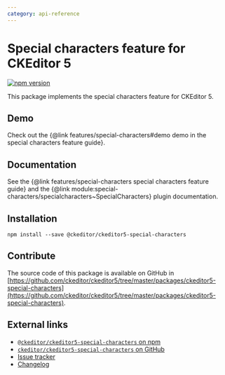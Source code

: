 ```yaml
---
category: api-reference
---
```


# Special characters feature for CKEditor&nbsp;5

[![npm version](https://badge.fury.io/js/%40ckeditor%2Fckeditor5-special-characters.svg)](https://www.npmjs.com/package/@ckeditor/ckeditor5-special-characters)

This package implements the special characters feature for CKEditor&nbsp;5.

## Demo

Check out the {@link features/special-characters#demo demo in the special characters feature guide}.

## Documentation

See the {@link features/special-characters special characters feature guide} and the {@link module:special-characters/specialcharacters~SpecialCharacters} plugin documentation.

## Installation

```plaintext
npm install --save @ckeditor/ckeditor5-special-characters
```

## Contribute

The source code of this package is available on GitHub in [https://github.com/ckeditor/ckeditor5/tree/master/packages/ckeditor5-special-characters](https://github.com/ckeditor/ckeditor5/tree/master/packages/ckeditor5-special-characters).

## External links

* [`@ckeditor/ckeditor5-special-characters` on npm](https://www.npmjs.com/package/@ckeditor/ckeditor5-special-characters)
* [`ckeditor/ckeditor5-special-characters` on GitHub](https://github.com/ckeditor/ckeditor5/tree/master/packages/ckeditor5-special-characters)
* [Issue tracker](https://github.com/ckeditor/ckeditor5/issues)
* [Changelog](https://github.com/ckeditor/ckeditor5/blob/master/CHANGELOG.md)
